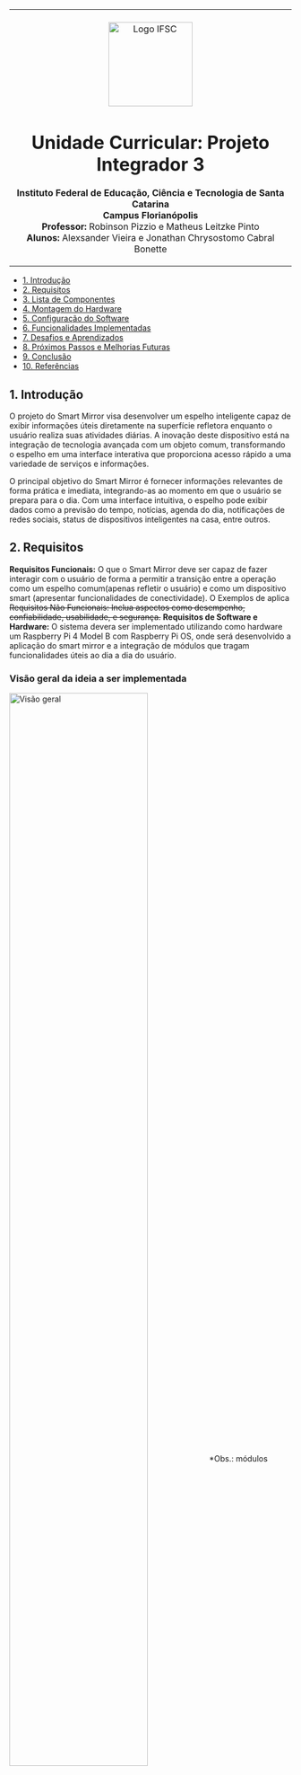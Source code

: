 <table align="center"><tr><td align="center" width="9999"><br>
<img src="image/logo.png" align="center" width="150" alt="Logo IFSC">

# Unidade Curricular:  Projeto Integrador 3 

<b>Instituto Federal de Educação, Ciência e Tecnologia de Santa Catarina<br>
Campus Florianópolis<br></b>
**Professor:**  Robinson Pizzio e Matheus Leitzke Pinto<br>
**Alunos:**  Alexsander Vieira e Jonathan Chrysostomo Cabral Bonette<br>
</td></tr></table>

* [1. Introdução](#1-introdução)
* [2. Requisitos](#2-requisitos)
* [3. Lista de Componentes](#3-lista-de-componentes)
* [4. Montagem do Hardware](#4-montagem-do-hardware)
* [5. Configuração do Software](#5-configuração-do-software)
* [6. Funcionalidades Implementadas](#6-funcionalidades-implementadas)
* [7. Desafios e Aprendizados](#7-desafios-e-aprendizados)
* [8. Próximos Passos e Melhorias Futuras](#8-próximos-passos-e-melhorias-futuras)
* [9. Conclusão](#9-conclusão)
* [10. Referências](#10-referências)


## 1. Introdução

O projeto do Smart Mirror visa desenvolver um espelho inteligente capaz de exibir informações úteis diretamente na superfície refletora enquanto o usuário realiza suas atividades diárias. A inovação deste dispositivo está na integração de tecnologia avançada com um objeto comum, transformando o espelho em uma interface interativa que proporciona acesso rápido a uma variedade de serviços e informações.

O principal objetivo do Smart Mirror é fornecer informações relevantes de forma prática e imediata, integrando-as ao momento em que o usuário se prepara para o dia. Com uma interface intuitiva, o espelho pode exibir dados como a previsão do tempo, notícias, agenda do dia, notificações de redes sociais, status de dispositivos inteligentes na casa, entre outros.

## 2. Requisitos

**Requisitos Funcionais:** O que o Smart Mirror deve ser capaz de fazer interagir com o usuário de forma a permitir a transição entre a operação como um espelho comum(apenas refletir o usuário) e como um dispositivo smart (apresentar funcionalidades de conectividade). O 
Exemplos de aplica
~~Requisitos Não Funcionais: Inclua aspectos como desempenho, confiabilidade, usabilidade, e segurança.~~
**Requisitos de Software e Hardware:** O sistema devera ser implementado utilizando como hardware um Raspberry Pi 4 Model B com Raspberry Pi OS, onde será desenvolvido a aplicação do smart mirror e a integração de módulos que tragam funcionalidades úteis ao dia a dia do usuário.

### Visão geral da ideia a ser implementada
<img src="images/Visão_geral.JPG" align="center" width="70%" alt="Visão geral">
 *Obs.: módulos indicados em vermelhos não foram implementados até o momento devido a alguma limitação técnica ou de custo. Itens indicados em verde foram implementados com sucesso*

## 3. Lista de Componentes

*   Raspberry Pi 4 Model B 
	 * Conectividade Wi-Fi Integrada
	 * Saída de vídeo HDMI integrada
	 * Capacidades de Comunicação IO - leitura de sensores
     * Rapberry OS
     * Custo aproximado: R$250
     
     ### Raspberry Pi 4 Model B
![Raspberry Pi 4 Model B](https://www.pi-shop.ch/media/catalog/product/cache/1/image/650x/040ec09b1e35df139433887a97daa66f/t/h/thumbnail_10__2.jpg )

 *   Monitor Dell de 27" - P2722H
	 * Resolução: 1920 x 1080 a 60 Hz
	 * Entrada de vídeo HDMI integrada
	 * Escolhido devido a disponibilidade, ja possuiamos o monitor. Para um produto final este precisaria ser revisado para reduzir o custo de projeto.
     * Custo aproximado: R$xxxxxxx
     
     ### Monitor Dell de 27" - P2722H
<img src="images/Monitor.JPG" align="center" alt="Monitor">   

 *   Moldura de Madeira
	 * Fixar e dar estrutura ao conjunto.
   * Dimensão
     * Custo aproximado: R$xxxxxxx
     
     ### Moldura de madeira
<img src="images/Moldura.JPG" align="center" alt="Moldura">

 *   Vidro
	 * Dimensão 
	 * Espessura
     * Custo aproximado: R$xxxxxxx
     
     ### Vidro
<img src="images/Vidro.JPG" align="center" alt="Vidro">

 *   Película Reflectiva, Proteção de Privacidade, Vidro Adesivos, 50x100cm
	 * Criar efeito espelhado quando a tela não estiver ligada.s
     * Custo aproximado: R$ 16,91
     
     ### Película espelhada
<img src="images/pelicula.JPG" align="center" alt="Pelicula">

 *   Sensor de gestos
	 * Modelo: GY-PAJ2620
	 * Capacidade de interagir com sistema utiizando gestos padronizados
     * Custo aproximado: R$ 27,82
     
     ### Sensor de gestos
<img src="images/sensor.JPG" align="center" alt="Sensor de gestos">

 *   ~~Moldura touch screem~~
	 * ~~Facilidade de interagir com sistema~~
     * ~~Custo aproximado:~~ R$ 500,00, descartado neste momento devido ao custo ele
     
     ### ~~Moldura touch screem~~
<img src="images/Touch.JPG" align="center" alt="Moldura touch screem">

## 4. Montagem do Hardware

Construção da Moldura: ~~Descreva o processo de construção da moldura de madeira, incluindo medições e montagem~~.

### Moldura lado frente
<img src="images/Moldura_v1_A.jpeg.jpeg" align="center" width="50%" alt="Moldura">

### Moldura lado traseira
<img src="images/Moldura_v1_B.jpeg" align="center" width="50%" alt="Moldura">

Instalação do Monitor e Vidro: ~~Detalhe como o monitor e o vidro com película reflexiva foram instalados na moldura.~~

### Vidro Película 1
![Vidro Película 1](Vidro_pelicula_1.jpeg )

### Vidro Película 2
![Vidro Película 2](Vidro_pelicula_2.jpeg )

Instalação do Sensor de Movimento: ~~Explique onde e como o sensor de movimento foi instalado para detectar gestos.~~

### Sensor de gestos
![Sensor de gestos](Sensor_gestos.jpeg )

Conexões e Configurações Finais: ~~Descreva como o hardware foi conectado e montado, incluindo a ligação ao Raspberry Pi.~~

### Montagem final
![Montagem final](Montagem_final.jpeg )

## 5. Configuração do Software

Instalação do Sistema Operacional: ~~Explicação passo a passo da instalação do sistema operacional no Raspberry Pi.~~

Configuração do Smart Mirror: ~~Detalhe como o software  foi instalado e configurado.~~

Instalação e customização dos Módulos:

Modulo agenda.  
Etapas:

1. 1
2. 2

 ```C

 ```

Modulo calendário.  
Etapas:

1. 1
2. 2

 ```C

 ```
 
Modulo previsão de tempo.  
Etapas:

1. 1
2. 2

 ```C

 ```

Modulo Cumprimentos/frase motivacionais.  
Etapas:

1. 1
2. 2

 ```C

 ```

Modulo Formula 1.  
Etapas:

1. 1
2. 2

 ```C

 ```

Modulo Rádio.
Etapas:

1. 1
2. 2

 ```C

 ```
 
Modulo Feed de noticias.
Etapas:

1. 1
2. 2

 ```C

 ```

Modulo Câmeras segurança.  
Etapas:

1. 1
2. 2

 ```C

 ```
 
Modulo Informações de sistema.  
Etapas:

1. 1
2. 2

 ```C

 ```
 
Modulo Horários de ônibus.  
Etapas:

1. 1
2. 2

 ```C

 ```
Modulo Spotify.  
Etapas:

1. 1
2. 2

 ```C

 ```
## 6. Funcionalidades Implementadas

O Prototipo a ser apresentado foi organizado de forma a apresentar 3 telas com exemplos de aplicação para o usuário.

 1. Tela 1:  Nesta tela apresentamos um exemplo de integração entre os módulos de cumprimentos, calendário e previsão do tempo. Demonstrando interface proporcione acesso rápido a informações do dia a dia do usuário ao se preparar para sair.

### Tela 1
<img src="images/Tela_1.jpeg" align="center" width="90%" alt="Tela 1">

### Tela 1 - implementação
<img src="images/Teala_1_implementada.jpeg" align="center" width="90%" alt="Tela 1">

 2. Tela 2:  Nesta tela apresentamos um exemplo de integração entre os módulos de formula 1, rádio e noticias. Demonstrando uma aplicação mais  voltada a entretenimento.

### Tela 2
<img src="images/Tela_2.jpeg" align="center" width="90%" alt="Tela 2">

### Tela 2 - implementação
<img src="images/Teala_2_implementada.jpeg" align="center" width="90%" alt="Tela 2">

 3. Tela 3:  Nesta tela apresentamos um exemplo de integração entre os módulos de câmeras de segurança e informações do sistema. Demonstrando uma possibilidade de integração voltada a informações mais especificas/avançadas.

### Tela 3
<img src="images/Tela_3.jpeg" align="center" width="90%" alt="Tela 3">

### Tela 3 - implementação
<img src="images/Teala_3_implementada.jpeg" align="center" width="90%" alt="Tela 3">

## 7. Desafios e Aprendizados

~~Dificuldades Encontradas:~~

## 8. Próximos Passos e Melhorias Futuras

Em futuras implementações, identificamos diversas oportunidades de aprimoramento e expansão das funcionalidades do Smart Mirror. Algumas sugestões incluem:
 - Execução de playslists (Tela 4 - canto superior esquedo);
 - execução de videos do Youtube (Tela 4 - canto inferior esquedo);
 - Integração com horáios de onibus (Tela 4 - canto superior direito);

### Tela 4 - implementação de outros prototipos
<img src="images/Teala_4_implementada.jpeg" align="center" width="90%" alt="Tela 4">

Além disso, seria interessante explorar a possibilidade de utilizar telas mais simples, visando reduzir o custo total do projeto. Outra sugestão seria a revisitar a possibilidade de uso de uma modura com interação touch screen, o que adicionaria uma maior versatilidade permitindo a implementação de módulos que requerem interações mais complexas com o usuário, como a entrada de dados.

## 9. Conclusão

~~Dificuldades Encontradas:~~

## 10. Referências

~~Dificuldades Encontradas:~~
